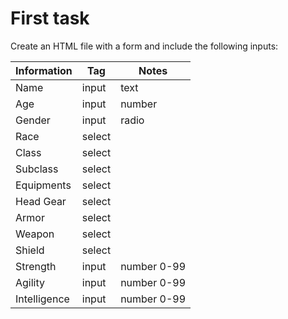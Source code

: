 # First task

Create an HTML file with a form and include the following inputs:

| Information  | Tag    | Notes       |
|--------------|--------|-------------|
| Name         | input  | text        |
| Age          | input  | number      |
| Gender       | input  | radio       |
| Race         | select |             |
| Class        | select |             |
| Subclass     | select |             |
| Equipments   | select |             |
| Head Gear    | select |             |
| Armor        | select |             |
| Weapon       | select |             |
| Shield       | select |             |
| Strength     | input  | number 0-99 |
| Agility      | input  | number 0-99 |
| Intelligence | input  | number 0-99 |
